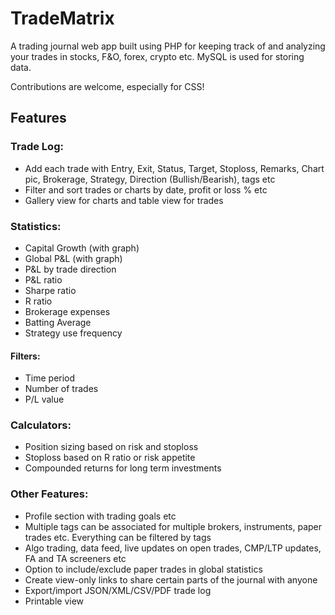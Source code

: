 # TradeMatrix

A trading journal web app built using PHP for keeping track of and analyzing your trades in stocks, F&O, forex, crypto etc. MySQL is used for storing data. <br>

Contributions are welcome, especially for CSS!

## Features

### Trade Log:
- Add each trade with Entry, Exit, Status, Target, Stoploss, Remarks, Chart pic, Brokerage, Strategy, Direction (Bullish/Bearish), tags etc
- Filter and sort trades or charts by date, profit or loss % etc
- Gallery view for charts and table view for trades

### Statistics:
- Capital Growth (with graph)
- Global P&L (with graph)
- P&L by trade direction
- P&L ratio
- Sharpe ratio
- R ratio
- Brokerage expenses
- Batting Average
- Strategy use frequency

#### Filters:
- Time period
- Number of trades
- P/L value
  
### Calculators:
- Position sizing based on risk and stoploss
- Stoploss based on R ratio or risk appetite
- Compounded returns for long term investments
  
### Other Features:
- Profile section with trading goals etc
- Multiple tags can be associated for multiple brokers, instruments, paper trades etc. Everything can be filtered by tags
- Algo trading, data feed, live updates on open trades, CMP/LTP updates, FA and TA screeners etc
- Option to include/exclude paper trades in global statistics
- Create view-only links to share certain parts of the journal with anyone
- Export/import JSON/XML/CSV/PDF trade log
- Printable view
